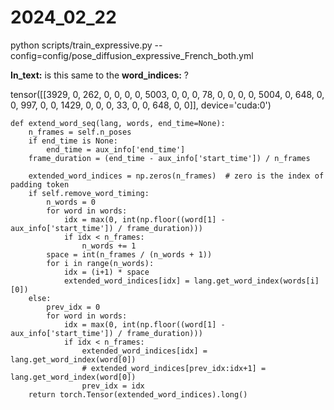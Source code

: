 # 2024_02_22

python scripts/train_expressive.py --config=config/pose_diffusion_expressive_French_both.yml



**In_text:**  is this same to the **word_indices:** ?

tensor([[3929,    0,  262,    0,    0,    0,    0, 5003,    0,    0,    0,   78,
            0,    0,    0,    0, 5004,    0,  648,    0,    0,  997,    0,    0,
         1429,    0,    0,    0,   33,    0,    0,  648,    0,    0]],
       device='cuda:0')





```
def extend_word_seq(lang, words, end_time=None):
    n_frames = self.n_poses
    if end_time is None:
        end_time = aux_info['end_time']
    frame_duration = (end_time - aux_info['start_time']) / n_frames

    extended_word_indices = np.zeros(n_frames)  # zero is the index of padding token
    if self.remove_word_timing:
        n_words = 0
        for word in words:
            idx = max(0, int(np.floor((word[1] - aux_info['start_time']) / frame_duration)))
            if idx < n_frames:
                n_words += 1
        space = int(n_frames / (n_words + 1))
        for i in range(n_words):
            idx = (i+1) * space
            extended_word_indices[idx] = lang.get_word_index(words[i][0])
    else:
        prev_idx = 0
        for word in words:
            idx = max(0, int(np.floor((word[1] - aux_info['start_time']) / frame_duration)))
            if idx < n_frames:
                extended_word_indices[idx] = lang.get_word_index(word[0])
                # extended_word_indices[prev_idx:idx+1] = lang.get_word_index(word[0])
                prev_idx = idx
    return torch.Tensor(extended_word_indices).long()
```





